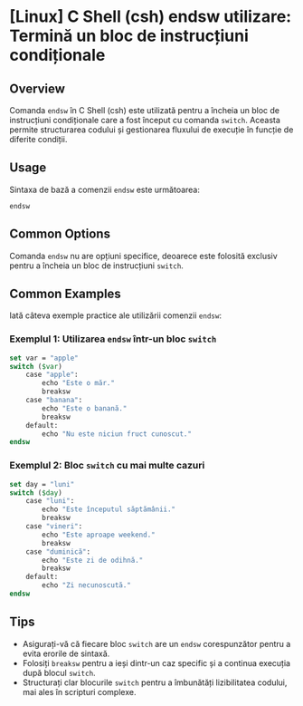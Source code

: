 # [Linux] C Shell (csh) endsw utilizare: Termină un bloc de instrucțiuni condiționale

## Overview
Comanda `endsw` în C Shell (csh) este utilizată pentru a încheia un bloc de instrucțiuni condiționale care a fost început cu comanda `switch`. Aceasta permite structurarea codului și gestionarea fluxului de execuție în funcție de diferite condiții.

## Usage
Sintaxa de bază a comenzii `endsw` este următoarea:

```
endsw
```

## Common Options
Comanda `endsw` nu are opțiuni specifice, deoarece este folosită exclusiv pentru a încheia un bloc de instrucțiuni `switch`. 

## Common Examples
Iată câteva exemple practice ale utilizării comenzii `endsw`:

### Exemplul 1: Utilizarea `endsw` într-un bloc `switch`
```csh
set var = "apple"
switch ($var)
    case "apple":
        echo "Este o măr."
        breaksw
    case "banana":
        echo "Este o banană."
        breaksw
    default:
        echo "Nu este niciun fruct cunoscut."
endsw
```

### Exemplul 2: Bloc `switch` cu mai multe cazuri
```csh
set day = "luni"
switch ($day)
    case "luni":
        echo "Este începutul săptămânii."
        breaksw
    case "vineri":
        echo "Este aproape weekend."
        breaksw
    case "duminică":
        echo "Este zi de odihnă."
        breaksw
    default:
        echo "Zi necunoscută."
endsw
```

## Tips
- Asigurați-vă că fiecare bloc `switch` are un `endsw` corespunzător pentru a evita erorile de sintaxă.
- Folosiți `breaksw` pentru a ieși dintr-un caz specific și a continua execuția după blocul `switch`.
- Structurați clar blocurile `switch` pentru a îmbunătăți lizibilitatea codului, mai ales în scripturi complexe.